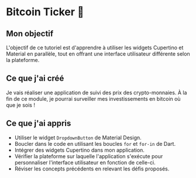 # Bitcoin Ticker 🤑

## Mon objectif

L'objectif de ce tutoriel est d'apprendre à utiliser les widgets Cupertino et Material en parallèle, tout en offrant une interface utilisateur différente selon la plateforme.

## Ce que j'ai créé

Je vais réaliser une application de suivi des prix des crypto-monnaies. À la fin de ce module, je pourrai surveiller mes investissements en bitcoin où que je sois !

## Ce que j'ai appris

- Utiliser le widget `DropdownButton` de Material Design.
- Boucler dans le code en utilisant les boucles `for` et `for-in` de Dart.
- Intégrer des widgets Cupertino dans mon application.
- Vérifier la plateforme sur laquelle l'application s'exécute pour personnaliser l'interface utilisateur en fonction de celle-ci.
- Réviser les concepts précédents en relevant les défis proposés.